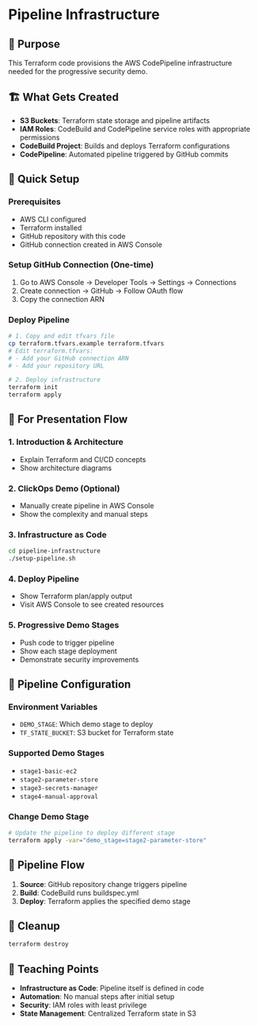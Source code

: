 # Pipeline Infrastructure

## 🎯 Purpose
This Terraform code provisions the AWS CodePipeline infrastructure needed for the progressive security demo.

## 🏗️ What Gets Created
- **S3 Buckets**: Terraform state storage and pipeline artifacts
- **IAM Roles**: CodeBuild and CodePipeline service roles with appropriate permissions
- **CodeBuild Project**: Builds and deploys Terraform configurations
- **CodePipeline**: Automated pipeline triggered by GitHub commits

## 🚀 Quick Setup

### Prerequisites
- AWS CLI configured
- Terraform installed
- GitHub repository with this code
- GitHub connection created in AWS Console

### Setup GitHub Connection (One-time)
1. Go to AWS Console → Developer Tools → Settings → Connections
2. Create connection → GitHub → Follow OAuth flow
3. Copy the connection ARN

### Deploy Pipeline
```bash
# 1. Copy and edit tfvars file
cp terraform.tfvars.example terraform.tfvars
# Edit terraform.tfvars:
# - Add your GitHub connection ARN
# - Add your repository URL

# 2. Deploy infrastructure
terraform init
terraform apply
```

## 🎤 For Presentation Flow

### 1. Introduction & Architecture
- Explain Terraform and CI/CD concepts
- Show architecture diagrams

### 2. ClickOps Demo (Optional)
- Manually create pipeline in AWS Console
- Show the complexity and manual steps

### 3. Infrastructure as Code
```bash
cd pipeline-infrastructure
./setup-pipeline.sh
```

### 4. Deploy Pipeline
- Show Terraform plan/apply output
- Visit AWS Console to see created resources

### 5. Progressive Demo Stages
- Push code to trigger pipeline
- Show each stage deployment
- Demonstrate security improvements

## 🔧 Pipeline Configuration

### Environment Variables
- `DEMO_STAGE`: Which demo stage to deploy
- `TF_STATE_BUCKET`: S3 bucket for Terraform state

### Supported Demo Stages
- `stage1-basic-ec2`
- `stage2-parameter-store`
- `stage3-secrets-manager`
- `stage4-manual-approval`

### Change Demo Stage
```bash
# Update the pipeline to deploy different stage
terraform apply -var="demo_stage=stage2-parameter-store"
```

## 🔄 Pipeline Flow
1. **Source**: GitHub repository change triggers pipeline
2. **Build**: CodeBuild runs buildspec.yml
3. **Deploy**: Terraform applies the specified demo stage

## 🧹 Cleanup
```bash
terraform destroy
```

## 🎯 Teaching Points
- **Infrastructure as Code**: Pipeline itself is defined in code
- **Automation**: No manual steps after initial setup
- **Security**: IAM roles with least privilege
- **State Management**: Centralized Terraform state in S3